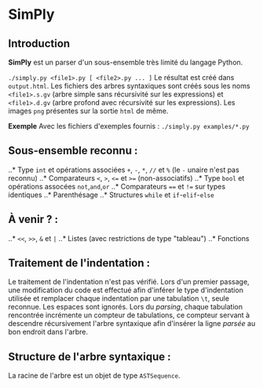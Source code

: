 # SimPly

## Introduction

**SimPly** est un parser d'un sous-ensemble très limité du langage Python.

`./simply.py <file1>.py [ <file2>.py ... ]`
Le résultat est créé dans `output.html`.
Les fichiers des arbres syntaxiques sont créés sous les noms `<file1>.s.gv` (arbre simple sans récursivité sur les expressions) et `<file1>.d.gv` (arbre profond avec récursivité sur les expressions). Les images `png` présentes sur la sortie `html` de même.

**Exemple**
Avec les fichiers d'exemples fournis :
`./simply.py examples/*.py`

## Sous-ensemble reconnu :

..* Type `int` et opérations associées `+`, `-`, `*`, `//` et `%` (le `-` unaire n'est pas reconnu)
..* Comparateurs `<`, `>`, `<=` et `>=` (non-associatifs)
..* Type `bool` et opérations assocées `not`,`and`,`or`
..* Comparateurs `==` et `!=` sur types identiques
..* Parenthésage
..* Structures `while` et `if`-`elif`-`else`

## À venir ? :

..* `<<`, `>>`, `&` et `|`
..* Listes (avec restrictions de type "tableau")
..* Fonctions

## Traitement de l'indentation :

Le traitement de l'indentation n'est pas vérifié. Lors d'un premier passage, une modification du code est effectué afin d'inférer le type d'indentation utilisée et remplacer chaque indentation par une tabulation `\t`, seule reconnue. Les espaces sont ignorés.
Lors du *parsing*, chaque tabulation rencontrée incrémente un compteur de tabulations, ce compteur servant à descendre récursivement l'arbre syntaxique afin d'insérer la ligne *parsée* au bon endroit dans l'arbre.

## Structure de l'arbre syntaxique :

La racine de l'arbre est un objet de type `ASTSequence`.
